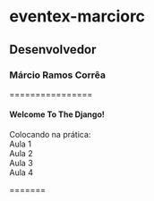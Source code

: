 eventex-marciorc
================
<h2>Desenvolvedor</h2>
<h3>Márcio Ramos Corrêa</h3>

================

<h4>Welcome To The Django!</h4>

<p>Colocando na prática: <br />
Aula 1 <br />
Aula 2 <br />
Aula 3 <br />
Aula 4 <br />

</p>
=======
</p>
